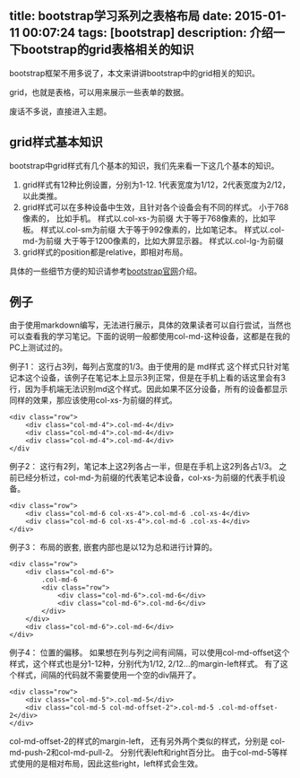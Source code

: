 title: bootstrap学习系列之表格布局
date: 2015-01-11 00:07:24
tags: [bootstrap]
description: 介绍一下bootstrap的grid表格相关的知识
----------------

bootstrap框架不用多说了，本文来讲讲bootstrap中的grid相关的知识。

grid，也就是表格，可以用来展示一些表单的数据。

废话不多说，直接进入主题。 

## grid样式基本知识 ##

bootstrap中grid样式有几个基本的知识，我们先来看一下这几个基本的知识。

1. grid样式有12种比例设置，分别为1-12.  1代表宽度为1/12，2代表宽度为2/12，以此类推。
2. grid样式可以在多种设备中生效，且针对各个设备会有不同的样式。
	小于768像素的， 比如手机。 样式以.col-xs-为前缀
	大于等于768像素的，比如平板。 样式以.col-sm为前缀
    大于等于992像素的，比如笔记本。 样式以.col-md-为前缀
    大于等于1200像素的，比如大屏显示器。 样式以.col-lg-为前缀
3. grid样式的position都是relative，即相对布局。

具体的一些细节方便的知识请参考[bootstrap官网](http://getbootstrap.com/css/#grid-options)介绍。

## 例子 ##

由于使用markdown编写，无法进行展示，具体的效果读者可以自行尝试，当然也可以查看我的学习笔记。下面的说明一般都使用col-md-这种设备，这都是在我的PC上测试过的。

例子1：
这行占3列，每列占宽度的1/3。由于使用的是 md样式 这个样式只针对笔记本这个设备，该例子在笔记本上显示3列正常，但是在手机上看的话这里会有3行，因为手机端无法识别md这个样式。因此如果不区分设备，所有的设备都显示同样的效果，那应该使用col-xs-为前缀的样式。

	<div class="row">
        <div class="col-md-4">.col-md-4</div>
        <div class="col-md-4">.col-md-4</div>
        <div class="col-md-4">.col-md-4</div>
	</div
    
例子2：
这行有2列，笔记本上这2列各占一半，但是在手机上这2列各占1/3。 之前已经分析过，col-md-为前缀的代表笔记本设备，col-xs-为前缀的代表手机设备。
    
    <div class="row">
        <div class="col-md-6 col-xs-4">.col-md-6 .col-xs-4</div>
        <div class="col-md-6 col-xs-4">.col-md-6 .col-xs-4</div>
    </div>
    
例子3：
布局的嵌套, 嵌套内部也是以12为总和进行计算的。

	<div class="row">
        <div class="col-md-6">
            .col-md-6
            <div class="row">
                <div class="col-md-6">.col-md-6</div>
                <div class="col-md-6">.col-md-6</div>
            </div>
        </div>
        <div class="col-md-6">.col-md-6</div>
    </div>

例子4：
位置的偏移。 如果想在列与列之间有间隔，可以使用col-md-offset这个样式，这个样式也是分1-12种，分别代为1/12, 2/12...的margin-left样式。 有了这个样式，间隔的代码就不需要使用一个空的div隔开了。

	<div class="row">
        <div class="col-md-5">.col-md-5</div>
        <div class="col-md-5 col-md-offset-2">.col-md-5 .col-md-offset-2</div>
    </div>
    
col-md-offset-2的样式的margin-left， 还有另外两个类似的样式，分别是 col-md-push-2和col-md-pull-2。 分别代表left和right百分比。 由于col-md-5等样式使用的是相对布局，因此这些right，left样式会生效。














